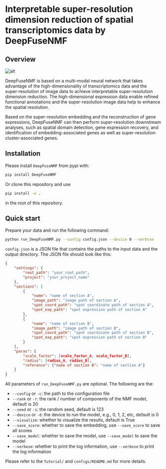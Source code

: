 # Interpretable super-resolution dimension reduction of spatial transcriptomics data by DeepFuseNMF

## Overview

![alt](Overview.jpg)

DeepFuseNMF is based on a multi-modal neural network that takes advantage of the high-dimensionality of transcriptomics
data and the super-resolution of image data to achieve interpretable super-resolution dimension reduction. 
The high-dimensional expression data enable refined functional annotations and the super-resolution image data help to
enhance the spatial resolution.

Based on the super-resolution embedding and the reconstruction of gene expressions, DeepFuseNMF can then perform
super-resolution downstream analyses, such as spatial domain detection, gene expression recovery, and identification of
embedding-associated genes as well as super-resolution cluster-associated genes.

## Installation
Please install `DeepFuseNMF` from pypi with:

```bash
pip install DeepFuseNMF
```

Or clone this repository and use

```bash
pip install -e .
```

in the root of this repository.

## Quick start
Prepare your data and run the following command:

```bash
python run_DeepFuseNMF.py --config config.json --device 0 --verbose
```

`config.json` is a JSON file that contains the paths to the input data and the output directory. The JSON file should look like this:
```json
{
    "settings": {
        "root_path": "your_root_path",
        "project": "your_project_name"
    },
    "sections": [
        {
            "name": "name of section A",
            "image_path": "image path of section A",
            "spot_coord_path": "spot coordinate path of section A",
            "spot_exp_path": "spot expression path of section A"
        },
        {
            "name": "name of section B",
            "image_path": "image path of section B",
            "spot_coord_path": "spot coordinate path of section B",
            "spot_exp_path": "spot expression path of section B"
        }
    ],
    "paras": {
        "scale_factor": [scale_factor_A, scale_factor_B],
        "radius": [radius_A, radius_B],
        "reference": {"name of section B": "name of section A"}
    }
}
```
All parameters of `run_DeepFuseNMF.py` are optional. The following are the:

- `--config` or `-c`: the path to the configuration file
- `--rank` or `-r`: the rank / number of components of the NMF model, default is 20
- `--seed` or `-s`: the random seed, default is 123
- `--device` or `-d`: the device to run the model, e.g., 0, 1, 2, etc, default is 0
- `--visualize`: whether to visualize the results, default is True
- `--save_score`: whether to save the embedding, use `--save_score` to save all scores
- `--save_model`: whether to save the model, use `--save_model` to save the model
- `--verbose`: whether to print the log information, use `--verbose` to print the log information

Please refer to the `Tutorial/` and `configs/README.md` for more details.